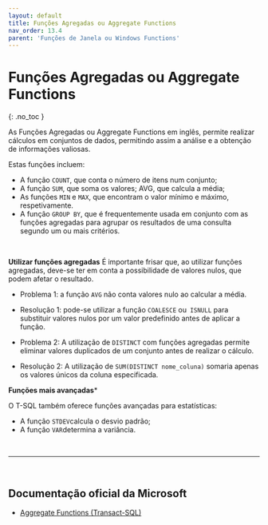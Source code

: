 ```yaml
---
layout: default
title: Funções Agregadas ou Aggregate Functions
nav_order: 13.4
parent: 'Funções de Janela ou Windows Functions'
---
```



# Funções Agregadas ou Aggregate Functions
{: .no_toc }


As Funções Agregadas ou Aggregate Functions em inglês, permite realizar cálculos em conjuntos de dados, permitindo assim a análise e a obtenção de informações valiosas. 

Estas funções incluem: 
* A função `COUNT`, que conta o número de itens num conjunto; 
* A função `SUM`, que soma os valores; AVG, que calcula a média; 
* As funções `MIN` e `MAX`, que encontram o valor mínimo e máximo, respetivamente. 
* A função `GROUP BY`, que é frequentemente usada em conjunto com as funções agregadas para agrupar os resultados de uma consulta segundo um ou mais critérios.

<br>

**Utilizar funções agregadas** 
É importante frisar que, ao utilizar funções agregadas, deve-se ter em conta a possibilidade de valores nulos, que podem afetar o resultado. 

* Problema 1: a função `AVG` não conta valores nulo ao calcular a média. 

* Resolução 1: pode-se utilizar a função `COALESCE` ou` ISNULL` para substituir valores nulos por um valor predefinido antes de aplicar a função.


* Problema 2: A utilização de `DISTINCT` com funções agregadas permite eliminar valores duplicados de um conjunto antes de realizar o cálculo.

* Resolução 2: A utilização de `SUM(DISTINCT nome_coluna)` somaria apenas os valores únicos da coluna especificada.


**Funções mais avançadas***

O T-SQL também oferece funções avançadas para estatísticas:

* A função `STDEV`calcula o desvio padrão;
* A função `VAR`determina a variância. 

<br>

---

<br>

##  Documentação oficial da Microsoft

- [Aggregate Functions (Transact-SQL)](https://learn.microsoft.com/en-us/sql/t-sql/functions/aggregate-functions-transact-sql)


